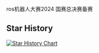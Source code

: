 ros机器人大赛2024
国赛总决赛备赛
## Star History

[![Star History Chart](https://api.star-history.com/svg?repos=x-dr/telegraph-Image&type=Date)](https://star-history.com/#x-dr/telegraph-Image&Date)
